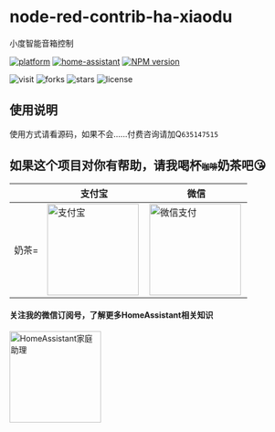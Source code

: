 # node-red-contrib-ha-xiaodu
小度智能音箱控制

[![platform](https://img.shields.io/badge/platform-Node--RED-red)](https://flows.nodered.org/node/node-red-contrib-ha-xiaodu)
[![home-assistant](https://img.shields.io/badge/Home-Assistant-%23049cdb)](https://www.home-assistant.io/)
[![NPM version](https://img.shields.io/npm/v/node-red-contrib-ha-xiaodu.svg?style=flat-square)](https://www.npmjs.com/package/node-red-contrib-ha-xiaodu)

![visit](https://visitor-badge.glitch.me/badge?page_id=shaonianzhentan.node-red-contrib-ha-xiaodu&left_text=visit)
![forks](https://img.shields.io/github/forks/shaonianzhentan/node-red-contrib-ha-xiaodu)
![stars](https://img.shields.io/github/stars/shaonianzhentan/node-red-contrib-ha-xiaodu)
![license](https://img.shields.io/github/license/shaonianzhentan/node-red-contrib-ha-xiaodu)

## 使用说明

使用方式请看源码，如果不会......付费咨询请加Q`635147515`

## 如果这个项目对你有帮助，请我喝杯<del style="font-size: 14px;">咖啡</del>奶茶吧😘
|  |支付宝|微信|
|---|---|---|
奶茶= | <img src="https://cdn.jsdelivr.net/gh/shaonianzhentan/ha-docs@master/docs/img/alipay.png" align="left" height="160" width="160" alt="支付宝" title="支付宝">  |  <img src="https://cdn.jsdelivr.net/gh/shaonianzhentan/ha-docs@master/docs/img/wechat.png" align="left" height="160" width="160" alt="微信支付" title="微信">

#### 关注我的微信订阅号，了解更多HomeAssistant相关知识
<img src="https://cdn.jsdelivr.net/gh/shaonianzhentan/ha-docs@master/docs/img/wechat-channel.png" height="160" alt="HomeAssistant家庭助理" title="HomeAssistant家庭助理"> 
